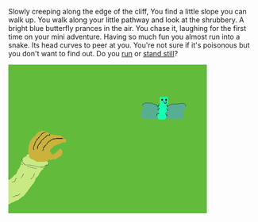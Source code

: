 Slowly creeping along the edge of the cliff, You find a little slope you can
walk up. You walk along your little pathway and look at the shrubbery. A bright
blue butterfly prances in the air. You chase it, laughing for the first time on
your mini adventure. Having so much fun you almost run into a snake. Its head
curves to peer at you. You're not sure if it's poisonous but you don't want to
find out. Do you [run](./run.md) or [stand still](./still.md)?  

![PIXEL picture by me][MainImage]

[MainImage]: images/Butter.png
